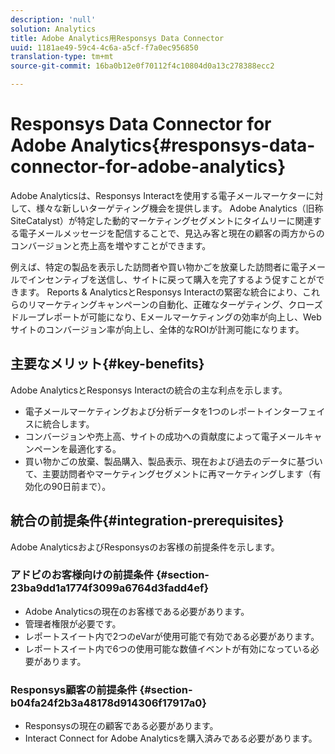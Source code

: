 ```yaml
---
description: 'null'
solution: Analytics
title: Adobe Analytics用Responsys Data Connector
uuid: 1181ae49-59c4-4c6a-a5cf-f7a0ec956850
translation-type: tm+mt
source-git-commit: 16ba0b12e0f70112f4c10804d0a13c278388ecc2

---
```



# Responsys Data Connector for Adobe Analytics{#responsys-data-connector-for-adobe-analytics}

Adobe Analyticsは、Responsys Interactを使用する電子メールマーケターに対して、様々な新しいターゲティング機会を提供します。 Adobe Analytics（旧称SiteCatalyst）が特定した動的マーケティングセグメントにタイムリーに関連する電子メールメッセージを配信することで、見込み客と現在の顧客の両方からのコンバージョンと売上高を増やすことができます。

例えば、特定の製品を表示した訪問者や買い物かごを放棄した訪問者に電子メールでインセンティブを送信し、サイトに戻って購入を完了するよう促すことができます。 Reports &amp; AnalyticsとResponsys Interactの緊密な統合により、これらのリマーケティングキャンペーンの自動化、正確なターゲティング、クローズドループレポートが可能になり、Eメールマーケティングの効率が向上し、Webサイトのコンバージョン率が向上し、全体的なROIが計測可能になります。

## 主要なメリット{#key-benefits}

Adobe AnalyticsとResponsys Interactの統合の主な利点を示します。

* 電子メールマーケティングおよび分析データを1つのレポートインターフェイスに統合します。
* コンバージョンや売上高、サイトの成功への貢献度によって電子メールキャンペーンを最適化する。
* 買い物かごの放棄、製品購入、製品表示、現在および過去のデータに基づいて、主要訪問者やマーケティングセグメントに再マーケティングします（有効化の90日前まで）。

## 統合の前提条件{#integration-prerequisites}

Adobe AnalyticsおよびResponsysのお客様の前提条件を示します。

### アドビのお客様向けの前提条件 {#section-23ba9dd1a1774f3099a6764d3fadd4ef}

* Adobe Analyticsの現在のお客様である必要があります。
* 管理者権限が必要です。
* レポートスイート内で2つのeVarが使用可能で有効である必要があります。
* レポートスイート内で6つの使用可能な数値イベントが有効になっている必要があります。

### Responsys顧客の前提条件 {#section-b04fa24f2b3a48178d914306f17917a0}

* Responsysの現在の顧客である必要があります。
* Interact Connect for Adobe Analyticsを購入済みである必要があります。
